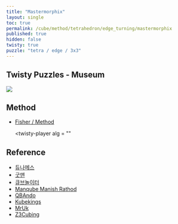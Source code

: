 ```yaml
---
title: "Mastermorphix"
layout: single
toc: true
permalink: /cube/method/tetrahedron/edge_turning/mastermorphix
published: true
hidden: false
twisty: true
puzzle: "tetra / edge / 3x3"
---
```

<span
  id     = "cube"
  puzzle = "{{page.puzzle}}"
  experimental-stickering   = "full"
  experimental-setup-alg    = ""
  experimental-setup-anchor = "end"  >
</span>
<div id="test"></div>

<head>
  <base target="_blank">
</head>



## Twisty Puzzles - Museum

<a href="https://twistypuzzles.com/app/museum/museum_showitem.php?pkey=675">
  <img src="https://twistypuzzles.com/museum/large/00675-01.jpg">
</a>



## Method

- [Fisher / Method](/cube/method/NxNxN/modification/fisher#method)

  <twisty-player
    alg = ""
  ></twisty-player>



## Reference

- [듀나메스](https://youtu.be/yKW48BaE91M)
- [굿맨](https://youtu.be/NTwVr2T4u-o)
- [큐브놀이터](https://youtu.be/VW-CvVZkRzQ)
- [Manqube Manish Rathod](https://youtu.be/GpHxJILUTHI)
- [QBAndo](https://youtu.be/q6He6FX5540)
- [Kubekings](https://youtu.be/ANvWFXLW9G4)
- [MrUk](https://youtu.be/_ZgduvWVx14)
- [Z3Cubing](https://youtu.be/Q1DXmDGyebc)